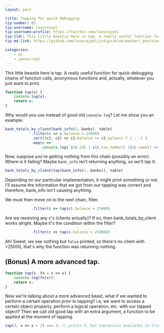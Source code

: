 ```yaml
---
layout: post

title: Tapping for quick debugging
tip-number: 65
tip-username: loverajoel
tip-username-profile: https://twitter.com/loverajoel
tip-tldr: This little beastie here is tap. A really useful function for quick-debugging chains of function calls, anonymous functions and, actually, whatever you just want to print.
tip-md-link: https://github.com/loverajoel/jstips/blob/master/_posts/en/javascript/2017-03-16-tapping-for-quick-debugging.md

categories:
    - en
    - javascript
---
```


This little beastie here is tap. A really useful function for quick-debugging
chains of function calls, anonymous functions and, actually, whatever you just
want to print.

``` javascript
function tap(x) {
    console.log(x);
    return x;
}
```

Why would you use instead of good old `console.log`? Let me show you an example:

``` javascript
bank_totals_by_client(bank_info(1, banks), table)
            .filter(c => c.balance > 25000)
            .sort((c1, c2) => c1.balance <= c2.balance ? 1 : -1 )
            .map(c =>
                 console.log(`${c.id} | ${c.tax_number} (${c.name}) => ${c.balance}`));
```

Now, suppose you're getting nothing from this chain (possibly an error).
Where is it failing? Maybe `bank_info` isn't returning anything, so we'll tap it:

``` javascript
bank_totals_by_client(tap(bank_info(1, banks)), table)
```

Depending on our particular implementation, it might print something or not.
I'll assume the information that we got from our tapping was correct and
therefore, bank_info isn't causing anything.

We must then move on to the next chain, filter.

``` javascript
            .filter(c => tap(c).balance > 25000)
```

Are we receiving any c's (clients actually)? If so, then bank_totals_by_client
works alright. Maybe it's the condition within the filter?

``` javascript
            .filter(c => tap(c.balance > 25000))
```

Ah! Sweet, we see nothing but `false` printed, so there's no client with >25000,
that's why the function was returning nothing.

## (Bonus) A more advanced tap.

``` javascript
function tap(x, fn = x => x) {
    console.log(fn(x));
    return x;
}
```

Now we're talking about a more advanced beast, what if we wanted to perform a
certain operation *prior* to tapping? i.e, we want to access a certain object
property, perform a logical operation, etc. with our tapped object? Then we
call old good tap with an extra argument, a function to be applied at the moment
of tapping.

``` javascript
tap(3, x => x + 2) === 3; // prints 5, but expression evaluates to true, why :-)?
```
